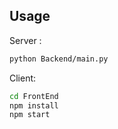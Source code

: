 

## Usage
Server :
```bash
python Backend/main.py
```
Client:
```bash
cd FrontEnd
npm install
npm start
```
